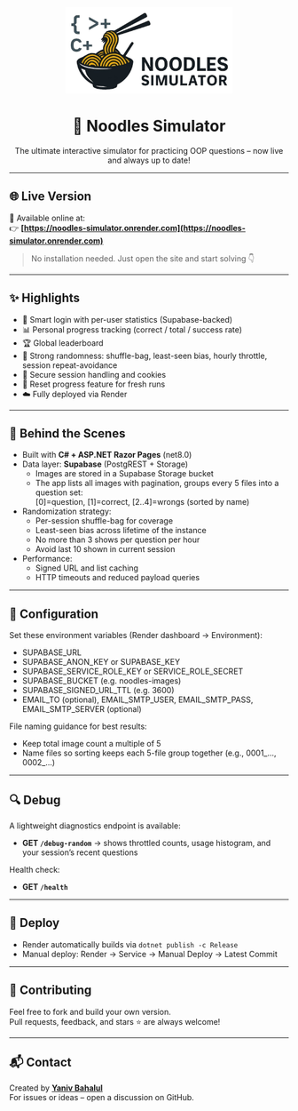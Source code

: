 <!-- README.md -->

<p align="center">
  <img src="https://github.com/yanivbahalul/noodles-simulator/blob/main/wwwroot/logo/noodles-logo-transparent.png" alt="Noodles Simulator Logo" width="300">
</p>

<h1 align="center">🍜 Noodles Simulator</h1>

<p align="center">
  The ultimate interactive simulator for practicing OOP questions – now live and always up to date!
</p>

---

## 🌐 Live Version

🔗 Available online at:  
👉 **[https://noodles-simulator.onrender.com](https://noodles-simulator.onrender.com)**

> No installation needed. Just open the site and start solving 👇

---

## ✨ Highlights

- 🧠 Smart login with per-user statistics (Supabase-backed)
- 📊 Personal progress tracking (correct / total / success rate)
- 🏆 Global leaderboard
- 🎲 Strong randomness: shuffle-bag, least-seen bias, hourly throttle, session repeat-avoidance
- 🔐 Secure session handling and cookies
- 🔁 Reset progress feature for fresh runs
- ☁️ Fully deployed via Render

---

## 💾 Behind the Scenes

- Built with **C# + ASP.NET Razor Pages** (net8.0)
- Data layer: **Supabase** (PostgREST + Storage)
  - Images are stored in a Supabase Storage bucket
  - The app lists all images with pagination, groups every 5 files into a question set:  
    [0]=question, [1]=correct, [2..4]=wrongs (sorted by name)
- Randomization strategy:
  - Per-session shuffle-bag for coverage
  - Least-seen bias across lifetime of the instance
  - No more than 3 shows per question per hour
  - Avoid last 10 shown in current session
- Performance:
  - Signed URL and list caching
  - HTTP timeouts and reduced payload queries

---

## 🔧 Configuration

Set these environment variables (Render dashboard → Environment):

- SUPABASE_URL
- SUPABASE_ANON_KEY or SUPABASE_KEY
- SUPABASE_SERVICE_ROLE_KEY or SERVICE_ROLE_SECRET
- SUPABASE_BUCKET (e.g. noodles-images)
- SUPABASE_SIGNED_URL_TTL (e.g. 3600)
- EMAIL_TO (optional), EMAIL_SMTP_USER, EMAIL_SMTP_PASS, EMAIL_SMTP_SERVER (optional)

File naming guidance for best results:
- Keep total image count a multiple of 5
- Name files so sorting keeps each 5-file group together (e.g., 0001_..., 0002_...)

---

## 🔍 Debug

A lightweight diagnostics endpoint is available:
- **GET `/debug-random`** → shows throttled counts, usage histogram, and your session’s recent questions

Health check:
- **GET `/health`**

---

## 🚀 Deploy

- Render automatically builds via `dotnet publish -c Release`
- Manual deploy: Render → Service → Manual Deploy → Latest Commit

---

## 🙌 Contributing

Feel free to fork and build your own version.  
Pull requests, feedback, and stars ⭐ are always welcome!

---

## 📬 Contact

Created by **[Yaniv Bahalul](https://github.com/yanivbahalul)**  
For issues or ideas – open a discussion on GitHub.
